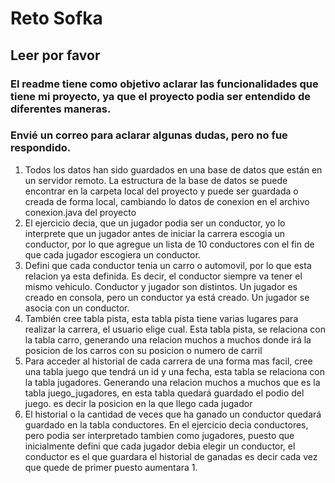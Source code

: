 # Reto Sofka
## Leer por favor
### El readme tiene como objetivo aclarar las funcionalidades que tiene mi proyecto, ya que el proyecto podia ser entendido de diferentes maneras.
### Envié un correo para aclarar algunas dudas, pero no fue respondido.
1. Todos los datos han sido guardados en una base de datos que están en un servidor remoto. La estructura de la base de datos se puede encontrar en la carpeta local del proyecto y puede ser guardada o creada de forma local, cambiando lo datos de conexion en el archivo conexion.java del proyecto
1. El ejercicio decia, que un jugador podia ser un conductor, yo lo interprete que un jugador antes de iniciar la carrera escogia un conductor, por lo que agregue un lista de 10 conductores con el fin de que cada jugador escogiera un conductor.
1. Defini que cada conductor tenia un carro o automovil, por lo que esta relacion ya esta definida. Es decir, el conductor siempre va tener el mismo vehiculo. Conductor y jugador son distintos. Un jugador es creado en consola, pero un conductor ya está creado. Un jugador se asocia con un conductor. 
1. También cree tabla pista, esta tabla pista tiene varias lugares para realizar la carrera, el usuario elige cual. Esta tabla pista, se relaciona con la tabla carro, generando una relacion muchos a muchos donde irá la posicion de los carros con su posicion o numero de carril
1. Para acceder al historial de cada carrera de una forma mas facil, cree una tabla juego  que tendrá un id y una fecha, esta tabla se relaciona con la tabla jugadores. Generando una relacion muchos a muchos que es la tabla juego_jugadores, en esta tabla quedará guardado el podio del juego. es decir la posicion en la que llego cada jugador
1. El historial o la cantidad de veces que ha ganado un conductor quedará  guardado en la tabla conductores. En el ejercicio decia conductores, pero podia ser interpretado tambien como jugadores, puesto  que inicialmente defini que cada jugador debia elegir un conductor, el conductor es el que guardara el historial de ganadas es decir cada vez que quede de primer puesto aumentara 1. 
